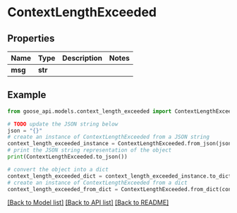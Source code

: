 # ContextLengthExceeded


## Properties

Name | Type | Description | Notes
------------ | ------------- | ------------- | -------------
**msg** | **str** |  | 

## Example

```python
from goose_api.models.context_length_exceeded import ContextLengthExceeded

# TODO update the JSON string below
json = "{}"
# create an instance of ContextLengthExceeded from a JSON string
context_length_exceeded_instance = ContextLengthExceeded.from_json(json)
# print the JSON string representation of the object
print(ContextLengthExceeded.to_json())

# convert the object into a dict
context_length_exceeded_dict = context_length_exceeded_instance.to_dict()
# create an instance of ContextLengthExceeded from a dict
context_length_exceeded_from_dict = ContextLengthExceeded.from_dict(context_length_exceeded_dict)
```
[[Back to Model list]](../README.md#documentation-for-models) [[Back to API list]](../README.md#documentation-for-api-endpoints) [[Back to README]](../README.md)


